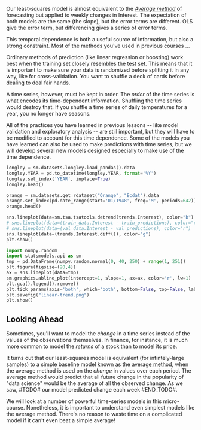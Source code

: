
Our least-squares model is almost equivalent to the *[Average method](https://otexts.com/fpp2/simple-methods.html)* of forecasting but applied to weekly changes in Interest. The expectation of both models are the same (the slope), but the error terms are different. OLS give the error term, but differencing gives a series of error terms.

This temporal dependence is both a useful source of information, but also a strong constraint. Most of the methods you've used in previous courses ...

Ordinary methods of prediction (like linear regression or boosting) work best when the training set closely resembles the test set. This means that it is important to make sure your data is randomized before splitting it in any way, like for cross-validation. You want to shuffle a deck of cards before dealing to deal fair hands.

A time series, however, must be kept in order. The *order* of the time series is what encodes its time-dependent information. Shuffling the time series would destroy that. If you shuffle a time series of daily temperatures for a year, you no longer have seasons.

All of the practices you have learned in previous lessons -- like model validation and exploratory analysis -- are still important, but they will have to be modified to account for this time dependence. Some of the models you have learned can also be used to make predictions with time series, but we will develop several new models designed especially to make use of the time dependence.


```python
longley = sm.datasets.longley.load_pandas().data
longley.YEAR = pd.to_datetime(longley.YEAR, format='%Y')
longley.set_index('YEAR', inplace=True)
longley.head()
```

```python
orange = sm.datasets.get_rdataset("Orange", "Ecdat").data
orange.set_index(pd.date_range(start='01/1948', freq='M', periods=642))
orange.head()
```

```python
sns.lineplot(data=sm.tsa.tsatools.detrend(trends.Interest), color="b")
# sns.lineplot(data=(train_data.Interest - train_predictions), color="r")
# sns.lineplot(data=(val_data.Interest - val_predictions), color="r")
sns.lineplot(data=(trends.Interest.diff()), color="g")
plt.show()
```

```python
import numpy.random
import statsmodels.api as sm
tmp = pd.DataFrame(numpy.random.normal(0, 40, 250) + range(1, 251))
plt.figure(figsize=(20,4))
ax = sns.lineplot(data=tmp)
sm.graphics.abline_plot(intercept=1, slope=1, ax=ax, color='r', lw=1)
plt.gca().legend().remove()
plt.tick_params(axis='both', which='both', bottom=False, top=False, labelbottom=False, right=False, left=False, labelleft=False)
plt.savefig("linear-trend.png")
plt.show()
```

## Looking Ahead ##

Sometimes, you'll want to model the *change* in a time series instead of the values of the observations themselves. In finance, for instance, it is much more common to model the *returns* of a stock than to model its price.

It turns out that our least-squares model is equivalent (for infintely-large samples) to a simple baseline model known as the [average method](https://otexts.com/fpp2/simple-methods.html), when the average method is used on the *change* in values over each period. The average method would predict that all future change in the popularity of "data science" would be the average of all the observed change. As we saw, #TODO# our model predicted change each week #END_TODO#.

We will look at a number of powerful time-series models in this micro-course. Nonetheless, it is important to understand even simplest models like the average method. There's no reason to waste time on a complicated model if it can't even beat a simple average!
